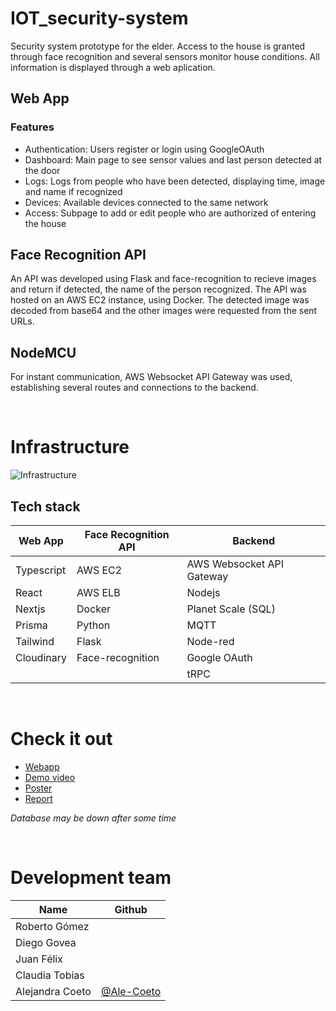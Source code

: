 # IOT_security-system
Security system prototype for the elder. Access to the house is granted through face recognition and several sensors monitor house conditions. All information is displayed through a web aplication.

## Web App
### Features
- Authentication: Users register or login using GoogleOAuth
- Dashboard: Main page to see sensor values and last person detected at the door
- Logs: Logs from people who have been detected, displaying time, image and name if recognized
- Devices: Available devices connected to the same network
- Access: Subpage to add or edit people who are authorized of entering the house

## Face Recognition API
An API was developed using Flask and face-recognition to recieve images and return if detected, the name of the person recognized.
The API was hosted on an AWS EC2 instance, using Docker.
The detected image was decoded from base64 and the other images were requested from the sent URLs.

## NodeMCU
For instant communication, AWS Websocket API Gateway was used, establishing several routes and connections to the backend.

</br>

# Infrastructure 
<img width="full" alt="Infrastructure" src="https://github.com/Ale-Coeto/IOT_security-system/assets/109093534/340b8216-f14c-440c-bfd7-1e201a357577">

</br>

## Tech stack
| Web App | Face Recognition API | Backend |
| ------------- | ------------- | ------------- |
| Typescript | AWS EC2 | AWS Websocket API Gateway |
| React | AWS ELB | Nodejs |
| Nextjs | Docker | Planet Scale (SQL) |
| Prisma | Python| MQTT  |
| Tailwind | Flask  | Node-red |
| Cloudinary | Face-recognition  | Google OAuth |
|  |   | tRPC |



</br>

# Check it out
- [Webapp](https://iot-security-system.vercel.app)
- [Demo video](https://youtu.be/4bw-oJFjs5E)
- [Poster](https://drive.google.com/file/d/1fKxKSY9jASYbpcnpqm5yKVu9zmmycmgy/view?usp=sharing)
- [Report](https://drive.google.com/file/d/1k9zNSgABw7f5123p5nHLYBX5CJaQDszs/view?usp=sharing)
  
_Database may be down after some time_

</br>

# Development team

| Name                  | Github     |
| --------------------- | --------- |
| Roberto Gómez | |
| Diego Govea | |
| Juan Félix | |
| Claudia Tobias | |
| Alejandra Coeto | [@Ale-Coeto](https://github.com/Ale-Coeto) | 

